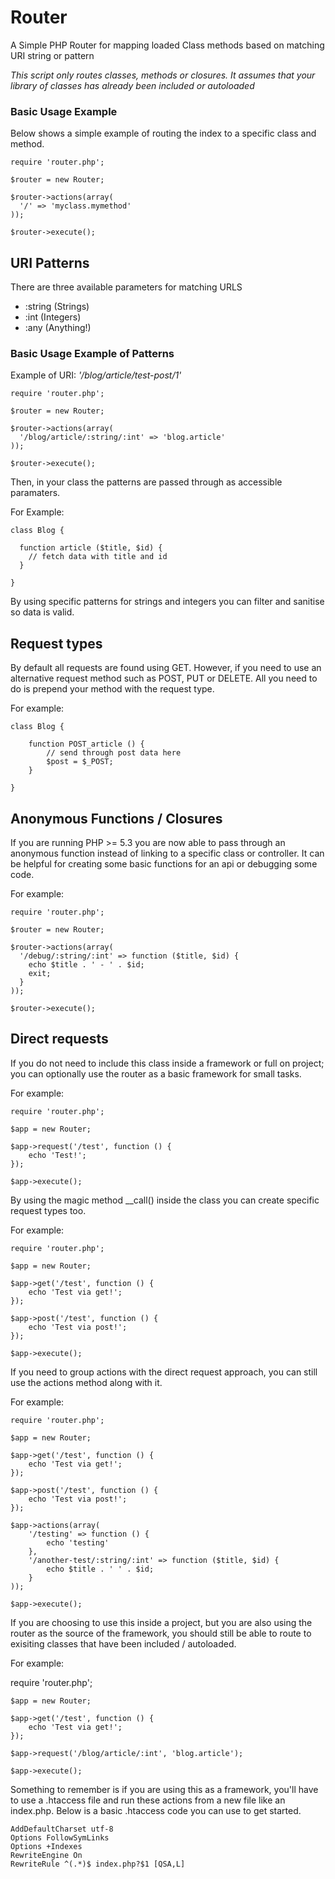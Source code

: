 # Router

A Simple PHP Router for mapping loaded Class methods based on matching URI string or pattern

*This script only routes classes, methods or closures. It assumes that your library of classes has already been included or autoloaded*

### Basic Usage Example

Below shows a simple example of routing the index to a specific class and method.

    require 'router.php';
   
    $router = new Router;
   
    $router->actions(array(
      '/' => 'myclass.mymethod'    
    ));
   
    $router->execute();
  
## URI Patterns

There are three available parameters for matching URLS

- :string (Strings)
- :int (Integers)
- :any (Anything!)

### Basic Usage Example of Patterns

Example of URI: *'/blog/article/test-post/1'*

    require 'router.php';
    
    $router = new Router;
    
    $router->actions(array(
      '/blog/article/:string/:int' => 'blog.article'
    ));
    
    $router->execute();
  
Then, in your class the patterns are passed through as accessible paramaters.

For Example:

    class Blog {
  
      function article ($title, $id) {
        // fetch data with title and id
      }
  
    }
  
By using specific patterns for strings and integers you can filter and sanitise so data is valid.

## Request types

By default all requests are found using GET. However, if you need to use an alternative request method such as POST, PUT or DELETE. All you need to do is prepend your method with the request type.

For example:

	class Blog {
	    
	    function POST_article () {
	        // send through post data here
	        $post = $_POST;
	    }                    
	    
	}
        
## Anonymous Functions / Closures

If you are running PHP >= 5.3 you are now able to pass through an anonymous function instead of linking to a specific class or controller. It can be helpful for creating some basic functions for an api or debugging some code.

For example:

    require 'router.php';
   
    $router = new Router;
   
    $router->actions(array(
      '/debug/:string/:int' => function ($title, $id) {
      	echo $title . ' - ' . $id;
      	exit;
      }
    ));
   
    $router->execute();
    
## Direct requests

If you do not need to include this class inside a framework or full on project; you can optionally use the router as a basic framework for small tasks.

For example:

	require 'router.php';
	
	$app = new Router;
	
	$app->request('/test', function () {
		echo 'Test!';
	});
	
	$app->execute();
	
By using the magic method __call() inside the class you can create specific request types too.

For example:

	require 'router.php';
	
	$app = new Router;
	
	$app->get('/test', function () {
		echo 'Test via get!';
	});
	
	$app->post('/test', function () {
		echo 'Test via post!';
	});
	
	$app->execute();
	
If you need to group actions with the direct request approach, you can still use the actions method along with it.

For example:

	require 'router.php';
	
	$app = new Router;
	
	$app->get('/test', function () {
		echo 'Test via get!';
	});
	
	$app->post('/test', function () {
		echo 'Test via post!';
	});
	
	$app->actions(array(
		'/testing' => function () {
			echo 'testing'
		},
		'/another-test/:string/:int' => function ($title, $id) {
			echo $title . ' ' . $id;
		}
	));
	
	$app->execute();
	
If you are choosing to use this inside a project, but you are also using the router as the source of the framework, you should still be able to route to exisiting classes that have been included / autoloaded.

For example:

require 'router.php';
	
	$app = new Router;
	
	$app->get('/test', function () {
		echo 'Test via get!';
	});

	$app->request('/blog/article/:int', 'blog.article');
	
	$app->execute();
	
Something to remember is if you are using this as a framework, you'll have to use a .htaccess file and run these actions from a new file like an index.php. Below is a basic .htaccess code you can use to get started.

	AddDefaultCharset utf-8
	Options FollowSymLinks
	Options +Indexes
	RewriteEngine On
	RewriteRule ^(.*)$ index.php?$1 [QSA,L]
